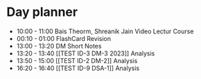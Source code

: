 

# Day planner

- 10:00 - 11:00 Bais Theorm, Shreanik Jain Video Lectur Course
- 00:10 - 01:00 FlashCard Revision
- 13:00 - 13:20 DM Short Notes
- 13:20 - 13:40 [[TEST ID-3 DM-3 2023]] Analysis
- 13:50 - 15:00 [[TEST ID-2 DM-2]] Analysis
- 16:20 - 16:40 [[TEST ID-9  DSA-1]] Analysis
